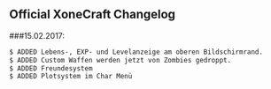 ## Official XoneCraft Changelog


###15.02.2017:
```sh
$ ADDED Lebens-, EXP- und Levelanzeige am oberen Bildschirmrand.
$ ADDED Custom Waffen werden jetzt von Zombies gedroppt.
$ ADDED Freundesystem
$ ADDED Plotsystem im Char Menü
```

